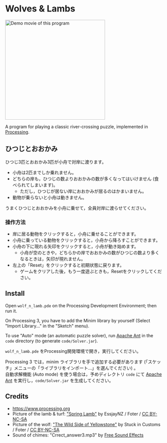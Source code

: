 # Wolves & Lambs

<a href="https://www.youtube.com/watch?v=zvdJuO54wqA"><img
   src="https://raw.github.com/wiki/ytakata69/wolf_n_lamb/demo.jpg" width="320" alt="Demo movie of this program"></a>

A program for playing a classic river-crossing puzzle, implemented in [Processing](https://www.processing.org).

## ひつじとおおかみ
ひつじ3匹とおおかみ3匹が小舟で対岸に渡ります。

* 小舟は2匹までしか乗れません。
* どちらの岸も，ひつじの数よりおおかみの数が多くなってはいけません
(食べられてしまいます)。
    * ただし，ひつじが居ない岸におおかみが居るのはかまいません。
* 動物が乗らないと小舟は動きません。

うまくひつじとおおかみを小舟に乗せて，全員対岸に渡らせてください。

### 操作方法
* 岸に居る動物をクリックすると，小舟に乗せることができます。
* 小舟に乗っている動物をクリックすると，小舟から降ろすことができます。
* 小舟の下に現れる矢印をクリックすると，小舟が動き始めます。
    * 小舟が空のときや，どちらかの岸でおおかみの数がひつじの数より多くなるときは，矢印が現れません。
* 左上の「Reset」をクリックすると初期状態に戻ります。
    *  ゲームをクリアした後，もう一度遊ぶときも，Resetをクリックしてください。

## Install

Open `wolf_n_lamb.pde` on the Processing Development Environment; then run it.

On Processing 3, you have to add the Minim library by yourself (Select "Import Library..." in the "Sketch" menu).

To use "Auto" mode (an automatic puzzle solver), run [Apache Ant](http://ant.apache.org) in the `code` directory (to generate `code/Solver.jar`).

`wolf_n_lamb.pde` をProcessing開発環境で開き，実行してください。

Processing 3 では，minim ライブラリを手で追加する必要があります (「スケッチ」メニューの「ライブラリをインポート...」を選んでください) 。  
自動求解機能 (Auto mode) を使う場合は，予めディレクトリ `code` にて [Apache Ant](http://ant.apache.org) を実行し，`code/Solver.jar` を生成してください。

## Credits
* https://www.processing.org
* Picture of the lamb & turf:
["Spring Lamb"](http://foter.com/photo/spring-lamb/) by
EssjayNZ / Foter /
[CC BY-NC-SA](http://creativecommons.org/licenses/by-nc-sa/2.0/)
* Picture of the wolf:
["The Wild Side of Yellowstone"](http://foter.com/photo/the-wild-side-of-yellowstone-3/) by
Stuck in Customs / Foter /
[CC BY-NC-SA](http://creativecommons.org/licenses/by-nc-sa/2.0/)
* Sound of chimes:
"Crrect_answer3.mp3" by
[Free Sound Effects](http://taira-komori.jpn.org/freesound.html)
